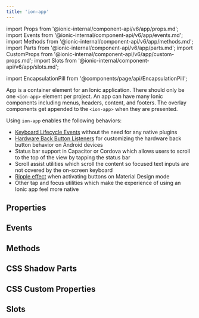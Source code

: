```yaml
---
title: 'ion-app'
---
```


import Props from '@ionic-internal/component-api/v6/app/props.md';
import Events from '@ionic-internal/component-api/v6/app/events.md';
import Methods from '@ionic-internal/component-api/v6/app/methods.md';
import Parts from '@ionic-internal/component-api/v6/app/parts.md';
import CustomProps from '@ionic-internal/component-api/v6/app/custom-props.md';
import Slots from '@ionic-internal/component-api/v6/app/slots.md';

<head>
  <title>ion-app: Container Element for an Ionic Application</title>
  <meta
    name="description"
    content="ion-app is a container element for an Ionic application. Apps can have many Ionic components including menus, headers, content, and footers. Read to learn more."
  />
</head>

import EncapsulationPill from '@components/page/api/EncapsulationPill';

App is a container element for an Ionic application. There should only be one `<ion-app>` element per project. An app can have many Ionic components including menus, headers, content, and footers. The overlay components get appended to the `<ion-app>` when they are presented.

Using `ion-app` enables the following behaviors:

- [Keyboard Lifecycle Events](/docs/guide/developing/keyboard#keyboard-lifecycle-events) without the need for any native plugins
- [Hardware Back Button Listeners](/docs/guide/developing/hardware-back-button) for customizing the hardware back button behavior on Android devices
- Status bar support in Capacitor or Cordova which allows users to scroll to the top of the view by tapping the status bar
- Scroll assist utilities which scroll the content so focused text inputs are not covered by the on-screen keyboard
- [Ripple effect](./ripple-effect) when activating buttons on Material Design mode
- Other tap and focus utilities which make the experience of using an Ionic app feel more native

## Properties

<Props />

## Events

<Events />

## Methods

<Methods />

## CSS Shadow Parts

<Parts />

## CSS Custom Properties

<CustomProps />

## Slots

<Slots />